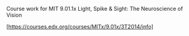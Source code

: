 
Course work for MIT 9.01.1x Light, Spike & Sight: The Neuroscience of Vision

[https://courses.edx.org/courses/MITx/9.01x/3T2014/info]